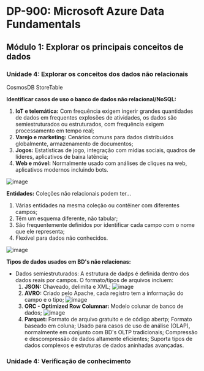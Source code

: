 # DP-900: Microsoft Azure Data Fundamentals

## Módulo 1: Explorar os principais conceitos de dados

### Unidade 4: Explorar os conceitos dos dados não relacionais

CosmosDB
StoreTable

**Identificar casos de uso o banco de dados não relacional/NoSQL:**
  1. **IoT e telemática:** Com frequência exigem ingerir grandes quantidades de dados em frequentes explosões de atividades, os dados são semiestruturados ou estruturados, com frequência exigem processamento em tempo real;
  2. **Varejo e marketing:** Cenários comuns para dados distribuídos globalmente, armazenamento de documentos;
  3. **Jogos:** Estatísticas de jogo, integração com mídias sociais, quadros de líderes, aplicativos de baixa latência;
  4. **Web e móvel:** Normalmente usado com análises de cliques na web, aplicativos modernos incluindo bots.

![image](https://user-images.githubusercontent.com/86172286/188293688-163658f3-399b-4399-9255-99036a5821a2.png)

**Entidades:**
Coleções não relacionais podem ter...
  1. Várias entidades na mesma coleção ou contêiner com diferentes campos;
  2. Têm um esquema diferente, não tabular;
  3. São frequentemente definidos por identificar cada campo com o nome que ele representa;
  4. Flexível para dados não conhecidos.

![image](https://user-images.githubusercontent.com/86172286/188293388-1f3d9fe6-0f49-4d2f-a02f-c9344a5b0f76.png)

**Tipos de dados usados em BD's não relacionas:**
  - Dados semiestruturados:
    A estrutura de dadps é definida dentro dos dados reais por campos. O formato/tipos de arquivos incluem:
      1. **JSON:** Chaveado, delimita e XML;
![image](https://user-images.githubusercontent.com/86172286/188293769-c98dcc26-697b-4caf-b5ac-b1849ac16192.png)
      2. **AVRO:** Criado pelo Apache, cada registro tem a informação do campo e o tipo;
![image](https://user-images.githubusercontent.com/86172286/188293799-1874d336-0b02-4a7f-bbb5-3683646fe85e.png)
      3. **ORC - Optimized Row Columnar:** Modelo colunar de banco de dados;
![image](https://user-images.githubusercontent.com/86172286/188293847-1e28cc80-0785-4653-88e0-26acbfac9d0b.png)
      4. **Parquet:** Formato de arquivo gratuito e de código abertp; Formato baseado em coluna; Usado para casos de uso de análise (OLAP), normalmente em conjunto com BD's OLTP tradicionais; Compressão e descompressão de dados altamente eficientes; Suporta tipos de dados complexos e estruturas de dados aninhadas avançadas.

### Unidade 4: Verificação de conhecimento



